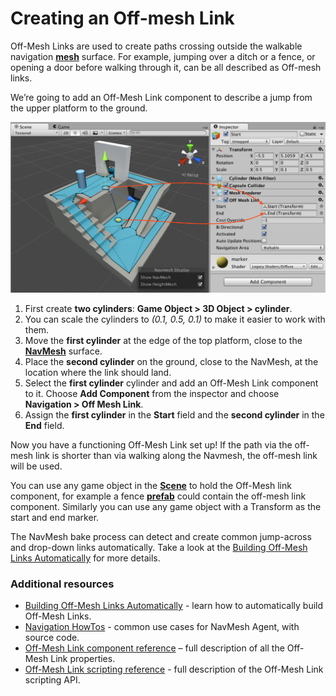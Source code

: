 # Creating an Off-mesh Link

Off-Mesh Links are used to create paths crossing outside the walkable navigation [**mesh**][1] surface. For example, jumping over a ditch or a fence, or opening a door before walking through it, can be all described as Off-mesh links.

We’re going to add an Off-Mesh Link component to describe a jump from the upper platform to the ground.

![](./Images/OffMeshLinkSetup.svg)

1. First create **two cylinders**: **Game Object > 3D Object > cylinder**.
2. You can scale the cylinders to _(0.1, 0.5, 0.1)_ to make it easier to work with them.
3. Move the **first cylinder** at the edge of the top platform, close to the [**NavMesh**][2] surface.
4. Place the **second cylinder** on the ground, close to the NavMesh, at the location where the link should land.
5. Select the **first cylinder** cylinder and add an Off-Mesh Link component to it. Choose **Add Component** from the inspector and choose **Navigation > Off Mesh Link**.
6. Assign the **first cylinder** in the **Start** field and the **second cylinder** in the **End** field.

Now you have a functioning Off-Mesh Link set up! If the path via the off-mesh link is shorter than via walking along the Navmesh, the off-mesh link will be used.

You can use any game object in the [**Scene**][3] to hold the Off-Mesh link component, for example a fence [**prefab**][4] could contain the off-mesh link component. Similarly you can use any game object with a Transform as the start and end marker.

The NavMesh bake process can detect and create common jump-across and drop-down links automatically. Take a look at the [Building Off-Mesh Links Automatically](./BuildingOffMeshLinksAutomatically.md) for more details.

### Additional resources

- [Building Off-Mesh Links Automatically](./BuildingOffMeshLinksAutomatically.md) - learn how to automatically build Off-Mesh Links.
- [Navigation HowTos](./NavHowTos.md) - common use cases for NavMesh Agent, with source code.
- [Off-Mesh Link component reference](https://docs.unity3d.com/Manual/class-OffMeshLink.html) – full description of all the Off-Mesh Link properties.
- [Off-Mesh Link scripting reference](https://docs.unity3d.com/ScriptReference/AI.OffMeshLink.html) - full description of the Off-Mesh Link scripting API.

[1]: https://docs.unity3d.com/Manual/comp-MeshGroup.html "The main graphics primitive of Unity. Meshes make up a large part of your 3D worlds. Unity supports triangulated or Quadrangulated polygon meshes. Nurbs, Nurms, Subdiv surfaces must be converted to polygons."
[2]: ./BuildingNavMesh.md "A mesh that Unity generates to approximate the walkable areas and obstacles in your environment for path finding and AI-controlled navigation."
[3]: https://docs.unity3d.com/Manual/CreatingScenes.html "A Scene contains the environments and menus of your game. Think of each unique Scene file as a unique level. In each Scene, you place your environments, obstacles, and decorations, essentially designing and building your game in pieces."
[4]: https://docs.unity3d.com/Manual/Prefabs.html "An asset type that allows you to store a GameObject complete with components and properties. The prefab acts as a template from which you can create new object instances in the scene."